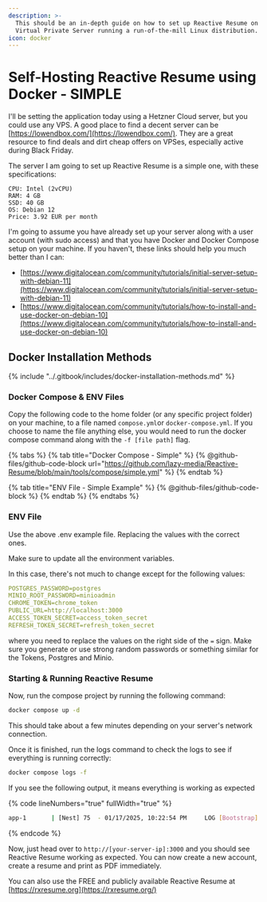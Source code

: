 ```yaml
---
description: >-
  This should be an in-depth guide on how to set up Reactive Resume on your
  Virtual Private Server running a run-of-the-mill Linux distribution.
icon: docker
---
```


# Self-Hosting Reactive Resume using Docker - SIMPLE

I'll be setting the application today using a Hetzner Cloud server, but you could use any VPS. A good place to find a decent server can be [https://lowendbox.com/](https://lowendbox.com/). They are a great resource to find deals and dirt cheap offers on VPSes, especially active during Black Friday.

The server I am going to set up Reactive Resume is a simple one, with these specifications:

```
CPU: Intel (2vCPU)
RAM: 4 GB
SSD: 40 GB
OS: Debian 12
Price: 3.92 EUR per month
```

I'm going to assume you have already set up your server along with a user account (with sudo access) and that you have Docker and Docker Compose setup on your machine. If you haven't, these links should help you much better than I can:

* [https://www.digitalocean.com/community/tutorials/initial-server-setup-with-debian-11](https://www.digitalocean.com/community/tutorials/initial-server-setup-with-debian-11)
* [https://www.digitalocean.com/community/tutorials/how-to-install-and-use-docker-on-debian-10](https://www.digitalocean.com/community/tutorials/how-to-install-and-use-docker-on-debian-10)

## Docker Installation Methods

{% include "../.gitbook/includes/docker-installation-methods.md" %}

### Docker Compose & ENV Files

Copy the following code to the home folder (or any specific project folder) on your machine, to a file named `compose.yml`or `docker-compose.yml`. If you choose to name the file anything else, you would need to run the docker compose command along with the `-f [file path]` flag.

{% tabs %}
{% tab title="Docker Compose - Simple" %}
{% @github-files/github-code-block url="https://github.com/lazy-media/Reactive-Resume/blob/main/tools/compose/simple.yml" %}
{% endtab %}

{% tab title="ENV File - Simple Example" %}
{% @github-files/github-code-block %}
{% endtab %}
{% endtabs %}

### ENV File

Use the above .env example file. Replacing the values with the correct ones.

Make sure to update all the environment variables.

In this case, there's not much to change except for the following values:

```yaml
POSTGRES_PASSWORD=postgres
MINIO_ROOT_PASSWORD=minioadmin
CHROME_TOKEN=chrome_token
PUBLIC_URL=http://localhost:3000
ACCESS_TOKEN_SECRET=access_token_secret
REFRESH_TOKEN_SECRET=refresh_token_secret
```

where you need to replace the values on the right side of the `=` sign. Make sure you generate or use strong random passwords or something similar for the Tokens, Postgres and Minio.

### Starting & Running Reactive Resume

Now, run the compose project by running the following command:

```bash
docker compose up -d
```

This should take about a few minutes depending on your server's network connection.

Once it is finished, run the logs command to check the logs to see if everything is running correctly:

```bash
docker compose logs -f
```

If you see the following output, it means everything is working as expected

{% code lineNumbers="true" fullWidth="true" %}
```sh
app-1       | [Nest] 75  - 01/17/2025, 10:22:54 PM     LOG [Bootstrap] 🚀 Server is up and running on port 3000
```
{% endcode %}

Now, just head over to `http://[your-server-ip]:3000` and you should see Reactive Resume working as expected. You can now create a new account, create a resume and print as PDF immediately.

You can also use the FREE and publicly available Reactive Resume at [https://rxresume.org](https://rxresume.org/)
